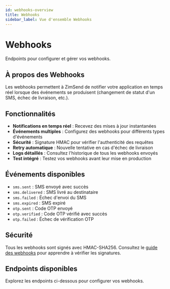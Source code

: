 ```yaml
---
id: webhooks-overview
title: Webhooks
sidebar_label: Vue d'ensemble Webhooks
---
```


# Webhooks

Endpoints pour configurer et gérer vos webhooks.

## À propos des Webhooks

Les webhooks permettent à ZimSend de notifier votre application en temps réel lorsque des événements se produisent (changement de statut d'un SMS, échec de livraison, etc.).

## Fonctionnalités

- **Notifications en temps réel** : Recevez des mises à jour instantanées
- **Événements multiples** : Configurez des webhooks pour différents types d'événements
- **Sécurité** : Signature HMAC pour vérifier l'authenticité des requêtes
- **Retry automatique** : Nouvelle tentative en cas d'échec de livraison
- **Logs détaillés** : Consultez l'historique de tous les webhooks envoyés
- **Test intégré** : Testez vos webhooks avant leur mise en production

## Événements disponibles

- `sms.sent` : SMS envoyé avec succès
- `sms.delivered` : SMS livré au destinataire
- `sms.failed` : Échec d'envoi du SMS
- `sms.expired` : SMS expiré
- `otp.sent` : Code OTP envoyé
- `otp.verified` : Code OTP vérifié avec succès
- `otp.failed` : Échec de vérification OTP

## Sécurité

Tous les webhooks sont signés avec HMAC-SHA256. Consultez le [guide des webhooks](/webhooks/overview) pour apprendre à vérifier les signatures.

## Endpoints disponibles

Explorez les endpoints ci-dessous pour configurer vos webhooks.
